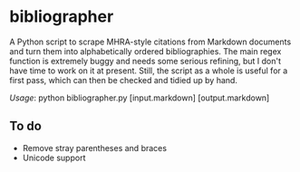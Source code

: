 # bibliographer

A Python script to scrape MHRA-style citations from Markdown documents and turn them into alphabetically ordered bibliographies. The main regex function is extremely buggy and needs some serious refining, but I don't have time to work on it at present. Still, the script as a whole is useful for a first pass, which can then be checked and tidied up by hand.

*Usage*: python bibliographer.py [input.markdown] [output.markdown]

## To do

* Remove stray parentheses and braces
* Unicode support
